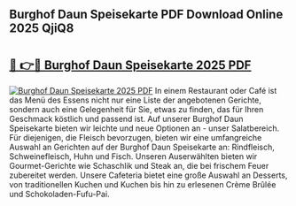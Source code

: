 ## Burghof Daun Speisekarte PDF Download Online 2025 QjiQ8

# <h2><a href="http://gc7mf0.nevu.top/?p=Burghof+Daun+Speisekarte">🔗 👉🔴 Burghof Daun Speisekarte 2025 PDF</a></h2>

[![Burghof Daun Speisekarte 2025 PDF](https://i.imgur.com/dBaPXMq.png)](http://gc7mf0.nevu.top/?p=Burghof+Daun+Speisekarte)
In einem Restaurant oder Café ist das Menü des Essens nicht nur eine Liste der angebotenen Gerichte, sondern auch eine Gelegenheit für Sie, etwas zu finden, das für Ihren Geschmack köstlich und passend ist. Auf unserer Burghof Daun Speisekarte bieten wir leichte und neue Optionen an - unser Salatbereich. Für diejenigen, die Fleisch bevorzugen, bieten wir eine umfangreiche Auswahl an Gerichten auf der Burghof Daun Speisekarte an: Rindfleisch, Schweinefleisch, Huhn und Fisch. Unseren Auserwählten bieten wir Gourmet-Gerichte wie Schaschlik und Steak an, die bei frischem Feuer zubereitet werden. Unsere Cafeteria bietet eine große Auswahl an Desserts, von traditionellen Kuchen und Kuchen bis hin zu erlesenen Crème Brûlée und Schokoladen-Fufu-Pai.
